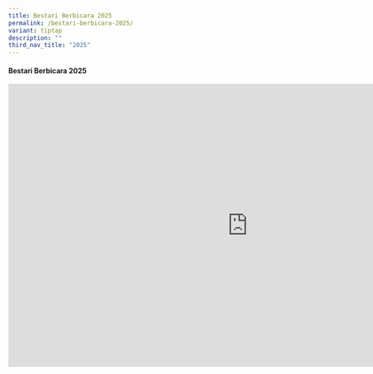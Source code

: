 ```yaml
---
title: Bestari Berbicara 2025
permalink: /bestari-berbicara-2025/
variant: tiptap
description: ""
third_nav_title: "2025"
---
```

<h4><strong>Bestari Berbicara 2025</strong></h4>
<div class="iframe-wrapper">
<iframe height="569" width="960" allowfullscreen="true" frameborder="0" src="https://docs.google.com/presentation/d/e/2PACX-1vT9PQPJOsN1KeAwnwTlSjmnSaI80b77-ApIO9hB9B_e502b5TYZpLrIT3SORAsi2J-77R5emVuDAOek/pubembed?start=false&amp;loop=false&amp;delayms=3000"></iframe>
</div>
<p></p>